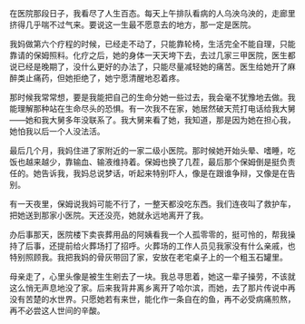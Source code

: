 在医院那段日子，我看尽了人生百态。每天上午排队看病的人乌泱乌泱的，走廊里挤得几乎喘不过气来。要说这一生最不愿意去的地方，那一定是医院。

我妈做第六个疗程的时候，已经走不动了，只能靠轮椅，生活完全不能自理，只能靠请的保姆照料。化疗之后，她的身体一天天垮下去，去过几家三甲医院，医生都说已经是晚期了，没什么更好的办法了，只能尽量减轻她的痛苦。医生给她开了麻醉类止痛药，但她拒绝了，她宁愿清醒地忍着疼。

那时候我常常想，要是我能把自己的生命分她一些过去，我会毫不犹豫地去做。我能理解那种站在生命尽头的恐惧。有一次我不在家，她居然破天荒打电话给我大舅——她和我大舅多年没联系了。我大舅来看了她，我知道，那是因为她在担心我，她怕我以后一个人没法活。

最后几个月，我妈住进了家附近的一家二级小医院。那时候她开始头晕、嗜睡，吃饭也越来越少，靠输血、输液维持着。保姆也换了几茬，最后那个保姆倒是挺负责任的。她告诉我，我妈总说梦话，听起来特别吓人，像是在跟谁争辩，又像是在告别。

有一天夜里，保姆说我妈可能不行了，一整天都没吃东西。我们连夜叫了救护车，把她送到那家小医院。天还没亮，她就永远地离开了我。

办后事那天，医院楼下卖丧葬用品的阿姨看我一个人孤零零的，挺可怜的，帮我操持了后事，还提前给火葬场打了招呼。火葬场的工作人员见我家没有什么亲戚，也特别照顾我。我把我妈的骨灰带回了家，安放在老宅桌子上的一个粗玉石罐里。

母亲走了，心里头像是被生生剜去了一块。我总寻思着，她这一辈子操劳，不该就这么悄无声息地没了家。后来我背井离乡离开了哈尔滨，而她，去了那片传说中再没有苦楚的水世界。只愿她若有来世，能化作一条自在的鱼，再不必受病痛煎熬，再不必尝这人世间的辛酸。